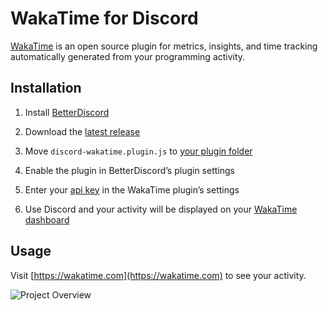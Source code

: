 # WakaTime for Discord

[WakaTime][wakatime] is an open source plugin for metrics, insights, and time tracking automatically generated from your programming activity.

## Installation

1. Install [BetterDiscord](https://betterdiscord.app/)

2. Download the [latest release](https://github.com/wakatime/discord-wakatime/releases/latest)

3. Move `discord-wakatime.plugin.js` to [your plugin folder](https://docs.betterdiscord.app/plugins/introduction/quick-start#plugin-folder)

4. Enable the plugin in BetterDiscord’s plugin settings

5. Enter your [api key][api key] in the WakaTime plugin’s settings

6. Use Discord and your activity will be displayed on your [WakaTime dashboard](https://wakatime.com)

## Usage

Visit [https://wakatime.com](https://wakatime.com) to see your activity.

![Project Overview](https://wakatime.com/static/img/ScreenShots/Screen-Shot-2016-03-21.png)

[wakatime]: https://wakatime.com/discord
[api key]: https://wakatime.com/api-key
